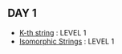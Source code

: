 ## DAY 1

- [K-th string](https://swexpertacademy.com/main/code/problem/problemDetail.do?contestProbId=AV18KWf6ItECFAZN&categoryId=AV18KWf6ItECFAZN&categoryType=CODE&problemTitle=%EB%AC%B8%EC%9E%90%EC%97%B4&orderBy=FIRST_REG_DATETIME&selectCodeLang=ALL&select-1=&pageSize=10&pageIndex=2)
: LEVEL 1
- [Isomorphic Strings](https://leetcode.com/problems/isomorphic-strings/) : LEVEL 1
